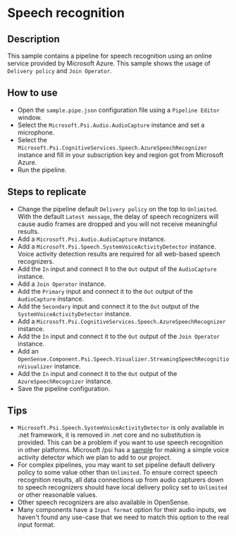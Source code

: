 # Speech recognition

## Description

This sample contains a pipeline for speech recognition using an online service provided by Microsoft Azure.
This sample shows the usage of `Delivery policy` and `Join Operator`.

## How to use

+ Open the `sample.pipe.json` configuration file using a `Pipeline Editor` window.
+ Select the `Microsoft.Psi.Audio.AudioCapture` instance and set a microphone.
+ Select the `Microsoft.Psi.CognitiveServices.Speech.AzureSpeechRecognizer` instance and fill in your subscription key and region got from Microsoft Azure.
+ Run the pipeline.

## Steps to replicate

+ Change the pipeline default `Delivery policy` on the top to `Unlimited`. With the default `Latest message`, the delay of speech recognizers will cause audio frames are dropped and you will not receive meaningful results.
+ Add a `Microsoft.Psi.Audio.AudioCapture` instance.
+ Add a `Microsoft.Psi.Speech.SystemVoiceActivityDetector` instance. Voice activity detection results are required for all web-based speech recognizers.
+ Add the `In` input and connect it to the `Out` output of the `AudioCapture` instance.
+ Add a `Join Operator` instance.
+ Add the `Primary` input and connect it to the `Out` output of the `AudioCapture` instance.
+ Add the `Secondary` input and connect it to the `Out` output of the `SystemVoiceActivityDetector` instance.
+ Add a `Microsoft.Psi.CognitiveServices.Speech.AzureSpeechRecognizer` instance.
+ Add the `In` input and connect it to the `Out` output of the `Join Operator` instance.
+ Add an `OpenSense.Component.Psi.Speech.Visualizer.StreamingSpeechRecognitionVisualizer` instance.
+ Add the `In` input and connect it to the `Out` output of the `AzureSpeechRecognizer` instance.
+ Save the pipeline configuration.

## Tips

+ `Microsoft.Psi.Speech.SystemVoiceActivityDetector` is only available in .net framework, it is removed in .net core and no substitution is provided. This can be a problem if you want to use speech recognition in other platforms. Microsoft /psi has a [sample](https://github.com/Microsoft/psi-samples/tree/main/Samples/SimpleVoiceActivityDetector) for making a simple voice activity detector which we plan to add to our project.
+ For complex pipelines, you may want to set pipeline default delivery policy to some value other than `Unlimited`. To ensure correct speech recognition results, all data connections up from audio capturers down to speech recognizers should have local delivery policy set to `Unlimited` or other reasonable values.
+ Other speech recognizers are also available in OpenSense.
+ Many components have a `Input format` option for their audio inputs, we haven't found any use-case that we need to match this option to the real input format.
